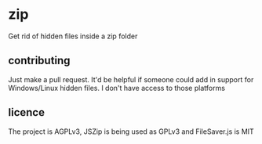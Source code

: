 # zip
Get rid of hidden files inside a zip folder

## contributing
Just make a pull request. It'd be helpful if someone could add in support for Windows/Linux hidden files. I don't have access to those platforms

## licence
The project is AGPLv3, JSZip is being used as GPLv3 and FileSaver.js is MIT
